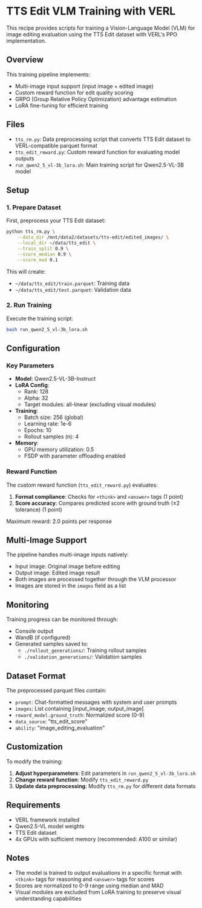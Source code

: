 # TTS Edit VLM Training with VERL

This recipe provides scripts for training a Vision-Language Model (VLM) for image editing evaluation using the TTS Edit dataset with VERL's PPO implementation.

## Overview

This training pipeline implements:
- Multi-image input support (input image + edited image)
- Custom reward function for edit quality scoring
- GRPO (Group Relative Policy Optimization) advantage estimation
- LoRA fine-tuning for efficient training

## Files

- `tts_rm.py`: Data preprocessing script that converts TTS Edit dataset to VERL-compatible parquet format
- `tts_edit_reward.py`: Custom reward function for evaluating model outputs
- `run_qwen2_5_vl-3b_lora.sh`: Main training script for Qwen2.5-VL-3B model

## Setup

### 1. Prepare Dataset

First, preprocess your TTS Edit dataset:

```bash
python tts_rm.py \
    --data_dir /mnt/data2/datasets/tts-edit/edited_images/ \
    --local_dir ~/data/tts_edit \
    --train_split 0.9 \
    --score_median 0.9 \
    --score_mad 0.1
```

This will create:
- `~/data/tts_edit/train.parquet`: Training data
- `~/data/tts_edit/test.parquet`: Validation data

### 2. Run Training

Execute the training script:

```bash
bash run_qwen2_5_vl-3b_lora.sh
```

## Configuration

### Key Parameters

- **Model**: Qwen2.5-VL-3B-Instruct
- **LoRA Config**:
  - Rank: 128
  - Alpha: 32
  - Target modules: all-linear (excluding visual modules)
- **Training**:
  - Batch size: 256 (global)
  - Learning rate: 1e-6
  - Epochs: 10
  - Rollout samples (n): 4
- **Memory**:
  - GPU memory utilization: 0.5
  - FSDP with parameter offloading enabled

### Reward Function

The custom reward function (`tts_edit_reward.py`) evaluates:
1. **Format compliance**: Checks for `<think>` and `<answer>` tags (1 point)
2. **Score accuracy**: Compares predicted score with ground truth (±2 tolerance) (1 point)

Maximum reward: 2.0 points per response

## Multi-Image Support

The pipeline handles multi-image inputs natively:
- Input image: Original image before editing
- Output image: Edited image result
- Both images are processed together through the VLM processor
- Images are stored in the `images` field as a list

## Monitoring

Training progress can be monitored through:
- Console output
- WandB (if configured)
- Generated samples saved to:
  - `./rollout_generations/`: Training rollout samples
  - `./validation_generations/`: Validation samples

## Dataset Format

The preprocessed parquet files contain:
- `prompt`: Chat-formatted messages with system and user prompts
- `images`: List containing [input_image, output_image]
- `reward_model.ground_truth`: Normalized score (0-9)
- `data_source`: "tts_edit_score"
- `ability`: "image_editing_evaluation"

## Customization

To modify the training:

1. **Adjust hyperparameters**: Edit parameters in `run_qwen2_5_vl-3b_lora.sh`
2. **Change reward function**: Modify `tts_edit_reward.py`
3. **Update data preprocessing**: Modify `tts_rm.py` for different data formats

## Requirements

- VERL framework installed
- Qwen2.5-VL model weights
- TTS Edit dataset
- 4x GPUs with sufficient memory (recommended: A100 or similar)

## Notes

- The model is trained to output evaluations in a specific format with `<think>` tags for reasoning and `<answer>` tags for scores
- Scores are normalized to 0-9 range using median and MAD
- Visual modules are excluded from LoRA training to preserve visual understanding capabilities